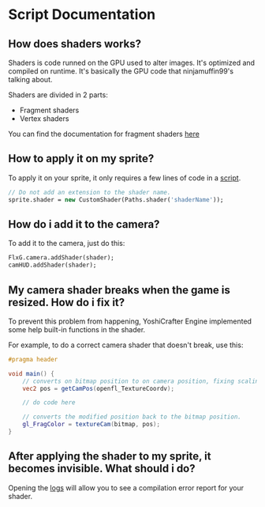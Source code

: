 # Script Documentation
## __How does shaders works?__

Shaders is code runned on the GPU used to alter images. It's optimized and compiled on runtime. It's basically the GPU code that ninjamuffin99's talking about.

Shaders are divided in 2 parts:
- Fragment shaders
- Vertex shaders

You can find the documentation for fragment shaders [here](../assets/shaders/shader.frag.md)

## How to apply it on my sprite?

To apply it on your sprite, it only requires a few lines of code in a [script](../../scripting/Script.md).

```haxe
// Do not add an extension to the shader name.
sprite.shader = new CustomShader(Paths.shader('shaderName'));
```

## How do i add it to the camera?

To add it to the camera, just do this:
```haxe
FlxG.camera.addShader(shader);
camHUD.addShader(shader);
```

## My camera shader breaks when the game is resized. How do i fix it?

To prevent this problem from happening, YoshiCrafter Engine implemented some help built-in functions in the shader.

For example, to do a correct camera shader that doesn't break, use this:

```glsl
#pragma header

void main() {
    // converts on bitmap position to on camera position, fixing scaling
    vec2 pos = getCamPos(openfl_TextureCoordv);

    // do code here

    // converts the modified position back to the bitmap position.
    gl_FragColor = textureCam(bitmap, pos);
}
```

## After applying the shader to my sprite, it becomes invisible. What should i do?

Opening the [logs](../../devmode/logs.md) will allow you to see a compilation error report for your shader.